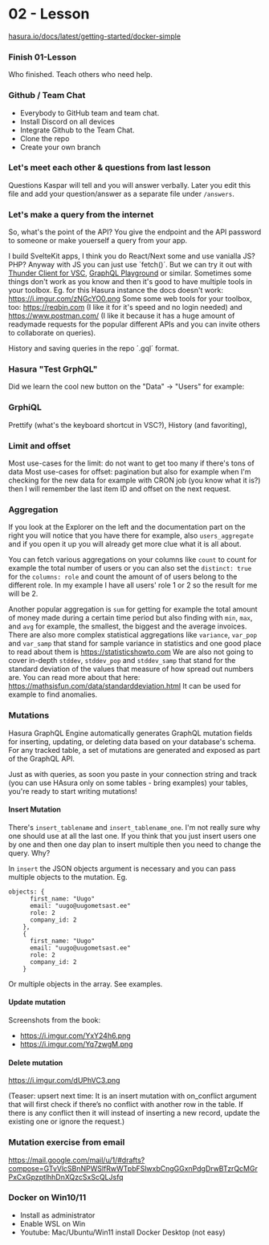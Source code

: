 # 02 - Lesson

[hasura.io/docs/latest/getting-started/docker-simple](https://hasura.io/docs/latest/getting-started/docker-simple)

### Finish 01-Lesson
Who finished. Teach others who need help.

### Github / Team Chat
* Everybody to GitHub team and team chat. 
* Install Discord on all devices
* Integrate Github to the Team Chat.
* Clone the repo
* Create your own branch

### Let's meet each other & questions from last lesson
Questions Kaspar will tell and you will answer verbally. Later you edit this file and add your question/answer as a separate file under `/answers`.

### Let's make a query from the internet

So, what's the point of the API? You give the endpoint and the API password to someone or make youerself a query from your app. 

I build SvelteKit apps, I think you do React/Next some and use vanialla JS? PHP? Anyway with JS you can just use ´fetch()´. But we can try it out with [Thunder Client for VSC](https://marketplace.visualstudio.com/items?itemName=rangav.vscode-thunder-client), [GraphQL Playground](https://github.com/graphql/graphql-playground) or similar. Sometimes some things don't work as you know and then it's good to have multiple tools in your toolbox. Eg. for this Hasura instance the docs doesn't work: https://i.imgur.com/zNGcYO0.png Some some web tools for your toolbox, too: https://reqbin.com (I like it for it's speed and no login needed) and https://www.postman.com/ (I like it because it has a huge amount of readymade requests for the popular different APIs and you can invite others to collaborate on queries).

History and saving queries in the repo ´.gql´ format.

### Hasura "Test GrphQL"
Did we learn the cool new button on the "Data" -> "Users" for example: 

### GrphiQL

Prettify (what's the keyboard shortcut in VSC?), History (and favoriting),  

### Limit and offset
Most use-cases for the limit: do not want to get too many if there's tons of data
Most use-cases for offset: pagination but also for example when I'm checking for the new data for example with CRON job (you know what it is?) then I will remember the last item ID and offset on the next request.

### Aggregation
If you look at the Explorer on the left and the documentation part on the right you will notice that you have there for example, also `users_aggregate` and if you open it up you will already get more clue what it is all about.

You can fetch various aggregations on your columns like `count` to count for example the total number of users or you can also set the `distinct: true` for the `columns: role` and count the amount of of users belong to the different role. In my example I have all users' role 1 or 2 so the result for me will be 2.

Another popular aggregation is `sum` for getting for example the total amount of money made during a certain time period but also finding with `min`, `max`, and `avg` for example, the smallest, the biggest and the average invoices. There are also more complex statistical aggregations like `variance`, `var_pop` and `var_samp` that stand for sample variance in statistics and one good place to read about them is https://statisticshowto.com We are also not going to cover in-depth `stddev`, `stddev_pop` and
`stddev_samp` that stand for the standard deviation of the values that measure of how spread out numbers are. You can read more about that here: https://mathsisfun.com/data/standarddeviation.html It can be used for example to find anomalies. 

### Mutations
Hasura GraphQL Engine automatically generates GraphQL mutation fields for inserting, updating, or deleting data based on your database's schema. For any tracked table, a set of mutations are generated and exposed as part of the GraphQL API.

Just as with queries, as soon you paste in your connection string and track (you can use HAsura only on some tables - bring examples) your tables, you're ready to start writing mutations!

#### Insert Mutation

There's `insert_tablename` and `insert_tablename_one`. I'm not really sure why one should use at all the last one. If you think that you just insert users one by one and then one day plan to insert multiple then you need to change the query. Why? 

In `insert` the JSON objects argument is necessary and you can pass multiple objects to the mutation. Eg.

```
objects: {
      first_name: "Uugo"
      email: "uugo@uugometsast.ee"
      role: 2
      company_id: 2
    },
    {
      first_name: "Uugo"
      email: "uugo@uugometsast.ee"
      role: 2
      company_id: 2
    }
 ```
 
 Or multiple objects in the array. See examples.

 #### Update mutation
 Screenshots from the book:
 * https://i.imgur.com/YxY24h6.png
 * https://i.imgur.com/Yq7zwgM.png

#### Delete mutation
https://i.imgur.com/dUPhVC3.png

(Teaser: upsert next time: It is an insert mutation with on_conflict argument that will first check if there’s no conflict with another row in the table. If there is any conflict then it will instead of inserting a new record, update the existing one or ignore the request.)

### Mutation exercise from email
https://mail.google.com/mail/u/1/#drafts?compose=GTvVlcSBnNPWSlfRwWTpbFSlwxbCngGGxnPdgDrwBTzrQcMGrPxCxGpzptlhhDnXQzcSxScQLJsfq
### Docker on Win10/11

* Install as administrator
* Enable WSL on Win
* Youtube: Mac/Ubuntu/Win11 install Docker Desktop (not easy)